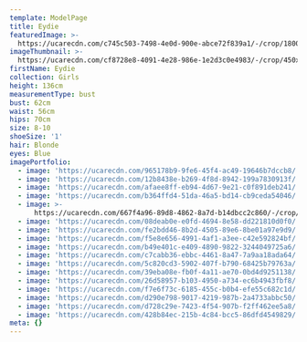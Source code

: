 ```yaml
---
template: ModelPage
title: Eydie
featuredImage: >-
  https://ucarecdn.com/c745c503-7498-4e0d-900e-abce72f839a1/-/crop/1800x872/0,96/-/preview/
imageThumbnail: >-
  https://ucarecdn.com/cf8728e8-4091-4e28-986e-1e2d3c0e4983/-/crop/450x601/300,392/-/preview/
firstName: Eydie
collection: Girls
height: 136cm
measurementType: bust
bust: 62cm
waist: 56cm
hips: 70cm
size: 8-10
shoeSize: '1'
hair: Blonde
eyes: Blue
imagePortfolio:
  - image: 'https://ucarecdn.com/965178b9-9fe6-45f4-ac49-19646b7dccb8/'
  - image: 'https://ucarecdn.com/12b8438e-b269-4f8d-8942-199a7830913f/'
  - image: 'https://ucarecdn.com/afaee8ff-eb94-4d67-9e21-c0f891deb241/'
  - image: 'https://ucarecdn.com/b364ffd4-51da-46a5-bd14-cb9ceda54046/'
  - image: >-
      https://ucarecdn.com/667f4a96-89d8-4862-8a7d-b14dbcc2c860/-/crop/1151x1209/0,421/-/preview/
  - image: 'https://ucarecdn.com/08deab0e-e0fd-4694-8e58-dd221810d0f0/'
  - image: 'https://ucarecdn.com/fe2bdd46-8b2d-4505-89e6-8be01a97e9d9/'
  - image: 'https://ucarecdn.com/f5e8e656-4991-4af1-a3ee-c42e592824bf/'
  - image: 'https://ucarecdn.com/b49e401c-e409-4890-9822-3244049725a6/'
  - image: 'https://ucarecdn.com/c7cabb36-ebbc-4461-8a47-7a9aa18ada64/'
  - image: 'https://ucarecdn.com/5c820cd3-5902-407f-b790-68425b79763a/'
  - image: 'https://ucarecdn.com/39eba08e-fb0f-4a11-ae70-0bd4d9251138/'
  - image: 'https://ucarecdn.com/26d58957-b103-4950-a734-ec6b4943fbf8/'
  - image: 'https://ucarecdn.com/f7e6f73c-6185-455c-b0b4-efe55c682c1d/'
  - image: 'https://ucarecdn.com/d290e798-9017-4219-987b-2a4733abbc50/'
  - image: 'https://ucarecdn.com/d728c29e-7423-4f54-907b-f2ff462ee5a8/'
  - image: 'https://ucarecdn.com/428b84ec-215b-4c84-bcc5-86dfd4549829/'
meta: {}
---
```


